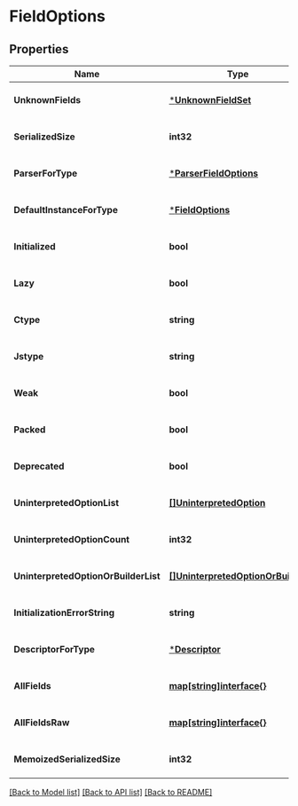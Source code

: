 # FieldOptions

## Properties
Name | Type | Description | Notes
------------ | ------------- | ------------- | -------------
**UnknownFields** | [***UnknownFieldSet**](UnknownFieldSet.md) |  | [optional] [default to null]
**SerializedSize** | **int32** |  | [optional] [default to null]
**ParserForType** | [***ParserFieldOptions**](ParserFieldOptions.md) |  | [optional] [default to null]
**DefaultInstanceForType** | [***FieldOptions**](FieldOptions.md) |  | [optional] [default to null]
**Initialized** | **bool** |  | [optional] [default to null]
**Lazy** | **bool** |  | [optional] [default to null]
**Ctype** | **string** |  | [optional] [default to null]
**Jstype** | **string** |  | [optional] [default to null]
**Weak** | **bool** |  | [optional] [default to null]
**Packed** | **bool** |  | [optional] [default to null]
**Deprecated** | **bool** |  | [optional] [default to null]
**UninterpretedOptionList** | [**[]UninterpretedOption**](UninterpretedOption.md) |  | [optional] [default to null]
**UninterpretedOptionCount** | **int32** |  | [optional] [default to null]
**UninterpretedOptionOrBuilderList** | [**[]UninterpretedOptionOrBuilder**](UninterpretedOptionOrBuilder.md) |  | [optional] [default to null]
**InitializationErrorString** | **string** |  | [optional] [default to null]
**DescriptorForType** | [***Descriptor**](Descriptor.md) |  | [optional] [default to null]
**AllFields** | [**map[string]interface{}**](interface{}.md) |  | [optional] [default to null]
**AllFieldsRaw** | [**map[string]interface{}**](interface{}.md) |  | [optional] [default to null]
**MemoizedSerializedSize** | **int32** |  | [optional] [default to null]

[[Back to Model list]](../README.md#documentation-for-models) [[Back to API list]](../README.md#documentation-for-api-endpoints) [[Back to README]](../README.md)

